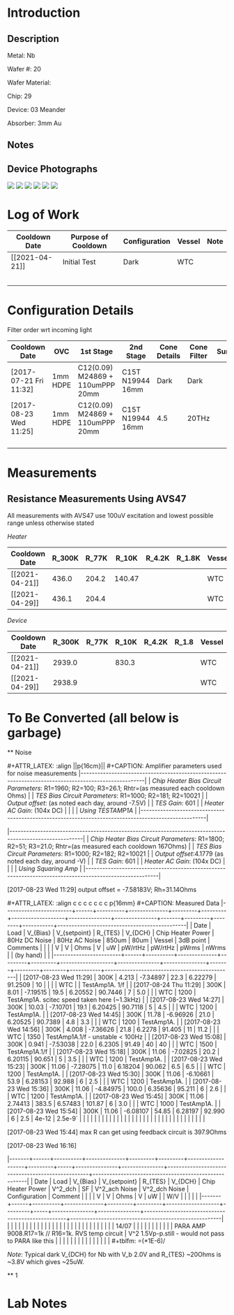 # Introduction

## Description

Metal: Nb

Wafer #: 20

Wafer Material:  

Chip: 29  

Device: 03 Meander

Absorber: 3mm Au

## Notes

## Device Photographs

![](2021-04-15-10-01-35.png)
![](2021-04-15-10-02-01.png)
![](2021-04-15-10-02-26.png)
![](2021-04-15-10-02-49.png)
![](2021-04-15-10-03-16.png)
![](2021-04-15-10-03-40.png)


# Log of Work

| Cooldown Date  | Purpose of Cooldown | Configuration | Vessel | Note |
| -------------- | ------------------- | ------------- | ------ | ---- |
| [[2021-04-21]] | Initial Test        | Dark          | WTC    |      |
|                |                     |               |        |      |
|                |                     |               |        |      |
|                |                     |               |        |      |
|                |                     |               |        |      |
|                |                     |               |        |      |


# Configuration Details

Filter order wrt incoming light

| Cooldown Date          | OVC      | 1st Stage                        | 2nd Stage        | Cone Details | Cone Filter | Summary |
|------------------------|----------|----------------------------------|------------------|--------------|-------------|---------|
| [2017-07-21 Fri 11:32] | 1mm HDPE | C12(0.09) M24869 + 110umPPP 20mm | C15T N19944 16mm | Dark         | Dark        |         |
| [2017-08-23 Wed 11:25] | 1mm HDPE | C12(0.09) M24869 + 110umPPP 20mm | C15T N19944 16mm | 4.5          | 20THz       |         |
|                        |          |                                  |                  |              |             |         |
|                        |          |                                  |                  |              |             |         |
|                        |          |                                  |                  |              |             |         |
|                        |          |                                  |                  |              |             |         |

# Measurements

## Resistance Measurements Using AVS47
   
All measurements with AVS47 use 100uV excitation and lowest possible range unless otherwise stated 

*Heater* 

| Cooldown Date  | R_300K | R_77K | R_10K  | R_4.2K | R_1.8K | Vessel |
| -------------- | ------ | ----- | ------ | ------ | ------ | ------ |
| [[2021-04-21]] | 436.0  | 204.2 | 140.47 |        |        | WTC    |
| [[2021-04-29]] | 436.1  | 204.4 |        |        |        | WTC    |

*Device*

| Cooldown Date  | R_300K | R_77K | R_10K | R_4.2K | R_1.8 | Vessel |
| -------------- | ------ | ----- | ----- | ------ | ----- | ------ |
| [[2021-04-21]] | 2939.0 |       | 830.3 |        |       | WTC    |
| [[2021-04-29]] | 2938.9 |       |       |        |       | WTC    |


# To Be Converted (all below is garbage)


** Noise 

#+ATTR_LATEX: :align ||p{16cm}||
#+CAPTION: Amplifier parameters used for noise measurements
|-----------------------------------------------------------------------------------------------------|
| *Chip Heater Bias Circuit Parameters*: R1=1960; R2=100; R3=26.1; Rhtr=(as measured each cooldown Ohms) |
| *TES Bias Circuit Parameters*: R1=1000; R2=181; R2=10021                                              |
| *Output offset*: (as noted each day, around -7.5V)                                                    |
| *TES Gain*: 601                                                                                       |
| *Heater AC Gain*: (104x DC)                                                                           |
|                                                                                                     |
| _Using TESTAMP1A_                                                                                     |
|-----------------------------------------------------------------------------------------------------|

|--------------------------------------------------------------------------------------------------------|
| *Chip Heater Bias Circuit Parameters*: R1=1800; R2=51; R3=21.0; Rhtr=(as measured each cooldown 167Ohms) |
| *TES Bias Circuit Parameters*: R1=1000; R2=182; R2=10021                                                 |
| *Output offset*:4.1779 (as noted each day, around -V)                                                    |
| *TES Gain*: 601                                                                                          |
| *Heater AC Gain*: (104x DC)                                                                              |
|                                                                                                        |
| _Using Squaring Amp_                                                                                     |
|--------------------------------------------------------------------------------------------------------|


                                 
[2017-08-23 Wed 11:29] output offset = -7.58183V; Rh=31.14Ohms

                                         
#+ATTR_LATEX: :align c c c c c c c p{16mm}
#+CAPTION: Measured Data
|------------------------+------+----------+--------------+---------+---------+-------------------+---------------+---------------+-------+---------+--------+-----------+----------------------------------------------|
| Date                   | Load | V_{Bias} | V_{setpoint} | R_{TES} | V_{DCH} | Chip Heater Power | 80Hz DC Noise | 80Hz AC Noise | 850um | 80um    | Vessel | 3dB point | Comments                                     |
|                        |      |        V |            V |    Ohms |       V |                uW |       pW/rtHz |       pW/rtHz | pWrms | nWrms   |        | (by hand) |                                              |
|------------------------+------+----------+--------------+---------+---------+-------------------+---------------+---------------+-------+---------+--------+-----------+----------------------------------------------|
| [2017-08-23 Wed 11:29] | 300K |    4.213 |     -7.34897 |    22.3 | 6.22279 |           91.2509 |            10 |               |       |         | WTC    |           | TestAmp1A. 1/f                               |
| [2017-08-24 Thu 11:29] | 300K |     8.01 |     -7.19515 |    19.5 | 6.20552 |           90.7446 |             7 |           5.0 |       |         | WTC    |      1200 | TestAmp1A. scitec speed taken here (~1.3kHz) |
| [2017-08-23 Wed 14:27] | 300K |    10.03 |     -7.10701 |    19.1 | 6.20425 |           90.7118 |             5 |           4.5 |       |         | WTC    |      1200 | TestAmp1A.                                   |
| [2017-08-23 Wed 14:45] | 300K |    11.78 |     -6.96926 |    21.0 | 6.20525 |           90.7389 |           4.8 |           3.3 |       |         | WTC    |      1200 | TestAmp1A.                                   |
| [2017-08-23 Wed 14:56] | 300K |    4.008 |     -7.36626 |    21.8 |  6.2278 |            91.405 |            11 |          11.2 |       |         | WTC    |      1350 | TestAmp1A.1/f - unstable < 100Hz             |
| [2017-08-23 Wed 15:08] | 300K |    0.941 |     -7.53038 |    22.0 |  6.2305 |             91.49 |            40 |            40 |       |         | WTC    |      1500 | TestAmp1A.1/f                                |
| [2017-08-23 Wed 15:18] | 300K |    11.06 |     -7.02825 |    20.2 | 6.20115 |            90.651 |             5 |           3.5 |       |         | WTC    |      1200 | TestAmp1A.                                   |
| [2017-08-23 Wed 15:23] | 300K |    11.06 |     -7.28075 |    11.0 | 6.18204 |            90.062 |           6.5 |           6.5 |       |         | WTC    |      1200 | TestAmp1A.                                   |
| [2017-08-23 Wed 15:30] | 300K |    11.06 |     -6.10661 |    53.9 | 6.28153 |            92.988 |             6 |           2.5 |       |         | WTC    |      1200 | TestAmp1A.                                   |
| [2017-08-23 Wed 15:36] | 300K |    11.06 |     -4.84975 |   100.0 | 6.35636 |            95.211 |             6 |           2.6 |       |         | WTC    |      1200 | TestAmp1A.                                   |
| [2017-08-23 Wed 15:45] | 300K |    11.06 |      2.74413 |   383.5 | 6.57483 |            101.87 |             6 |           3.0 |       |         | WTC    |      1000 | TestAmp1A.                                   |
| [2017-08-23 Wed 15:54] | 300K |    11.06 |     -6.08107 |   54.85 | 6.28197 |            92.990 |             6 |           2.5 | 4e-12 | 2.5e-9` |        |           |                                              |
|                        |      |          |              |         |         |                   |               |               |       |         |        |           |                                              |
|                        |      |          |              |         |         |                   |               |               |       |         |        |           |                                              |


[2017-08-23 Wed 15:44] max R can get using feedback circuit is
397.9Ohms 

[2017-08-23 Wed 16:16] 

|-------+------+----------+--------------+---------+---------+-------------------+---------+-----+---------------+---------------+--------------------------------------------------+------------------------------------------------------|
| Date  | Load | V_{Bias} | V_{setpoint} | R_{TES} | V_{DCH} | Chip Heater Power | V^2_dch | SF  | V^2_ach Noise | V^2_dch Noise | Configuration                                    | Comment                                              |
|       |      | V        | V            | Ohms    | V       | uW                |         | W/V |               |               |                                                  |                                                      |
|-------+------+----------+--------------+---------+---------+-------------------+---------+-----+---------------+---------------+--------------------------------------------------+------------------------------------------------------|
|       |      |          |              |         |         |                   |         |     |               |               |                                                  |                                                      |
|       |      |          |              |         |         |                   |         |     |               |               |                                                  |                                                      |
| 14/07 |      |          |              |         |         |                   |         |     |               |               | PARA AMP 9008.R17=1k // R16=1k. RVS temp circuit | V^2 1.5Vp-p.still - would not pass to PARA like this |
|       |      |          |              |         |         |                   |         |     |               |               |                                                  |                                                      |
#+tblfm: =(*1E-6)/


*Note*: Typical dark V_{DCH} for Nb with V_b 2.0V and R_{TES} ~20Ohms
is ~3.8V which gives ~25uW.

** 1

# Lab Notes


